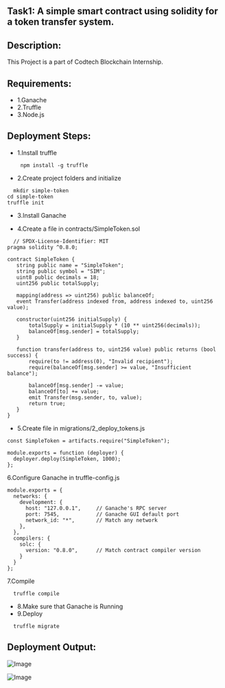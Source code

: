 ## Task1:   A simple smart contract using solidity for a token transfer system.

## Description:
This Project is a part of Codtech Blockchain Internship.

## Requirements:
- 1.Ganache
- 2.Truffle
- 3.Node.js

## Deployment Steps:
- 1.Install truffle
  ``` 
   npm install -g truffle
   ```
- 2.Create project folders and initialize
 ``` 
   mkdir simple-token
 cd simple-token
truffle init
   ```
- 3.Install Ganache

- 4.Create a file in contracts/SimpleToken.sol
 ``` 
   // SPDX-License-Identifier: MIT
pragma solidity ^0.8.0;

contract SimpleToken {
    string public name = "SimpleToken";
    string public symbol = "SIM";
    uint8 public decimals = 18;
    uint256 public totalSupply;

    mapping(address => uint256) public balanceOf;
    event Transfer(address indexed from, address indexed to, uint256 value);

    constructor(uint256 initialSupply) {
        totalSupply = initialSupply * (10 ** uint256(decimals));
        balanceOf[msg.sender] = totalSupply;
    }

    function transfer(address to, uint256 value) public returns (bool success) {
        require(to != address(0), "Invalid recipient");
        require(balanceOf[msg.sender] >= value, "Insufficient balance");

        balanceOf[msg.sender] -= value;
        balanceOf[to] += value;
        emit Transfer(msg.sender, to, value);
        return true;
    }
}
```
- 5.Create file in migrations/2_deploy_tokens.js
```
const SimpleToken = artifacts.require("SimpleToken");

module.exports = function (deployer) {
  deployer.deploy(SimpleToken, 1000); 
};
 ```
6.Configure Ganache in truffle-config.js
```
module.exports = {
  networks: {
    development: {
      host: "127.0.0.1",     // Ganache's RPC server
      port: 7545,            // Ganache GUI default port
      network_id: "*",       // Match any network
    },
  },
  compilers: {
    solc: {
      version: "0.8.0",      // Match contract compiler version
    }
  }
};
 ```
7.Compile 
 ``` 
   truffle compile 
   ```
- 8.Make sure that Ganache is Running
- 9.Deploy
 ``` 
   truffle migrate
   ```

## Deployment Output:
![Image](https://github.com/user-attachments/assets/b05f7ef1-6937-4e92-baf4-cddc1e2ecf00)

![Image](https://github.com/user-attachments/assets/fda02e34-d9a4-4d9b-99ee-b7098ef69d93)
